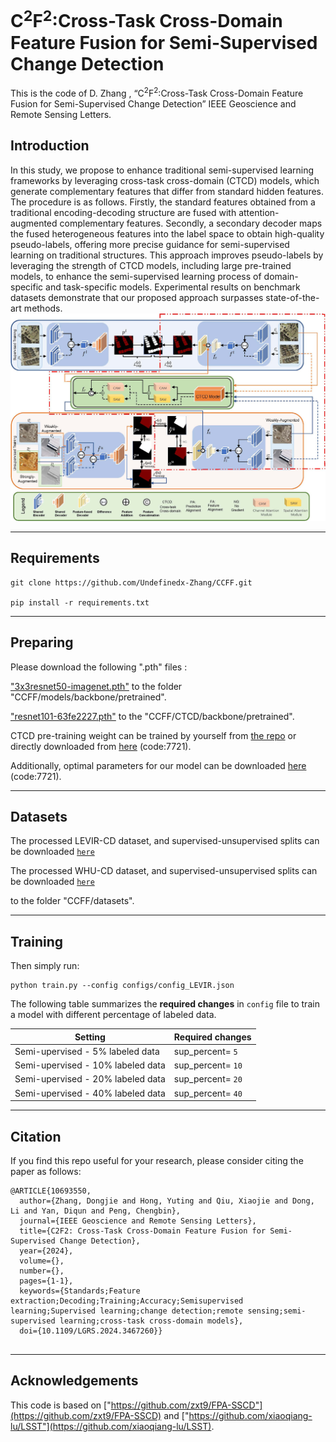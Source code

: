# C<sup>2</sup>F<sup>2</sup>:Cross-Task Cross-Domain Feature Fusion for Semi-Supervised Change Detection

This is the code of D. Zhang , “C<sup>2</sup>F<sup>2</sup>:Cross-Task Cross-Domain Feature Fusion for Semi-Supervised Change Detection” IEEE Geoscience and Remote Sensing Letters.

## Introduction
In this study, we propose to enhance traditional semi-supervised learning frameworks by leveraging cross-task cross-domain (CTCD) models, which generate complementary features that differ from standard hidden features. The procedure is as follows. Firstly, the standard features obtained from a traditional encoding-decoding structure are fused with attention-augmented complementary features. Secondly, a secondary decoder maps the fused heterogeneous features into the label space to obtain high-quality pseudo-labels, offering more precise guidance for semi-supervised learning on traditional structures. This approach improves pseudo-labels by leveraging the strength of CTCD models, including large pre-trained models, to enhance the semi-supervised learning process of domain-specific and task-specific models. Experimental results on benchmark datasets demonstrate that our proposed approach surpasses state-of-the-art methods.
![img](./img/CCFF2.jpg)

---

## Requirements

```
git clone https://github.com/Undefinedx-Zhang/CCFF.git

pip install -r requirements.txt
```

---

## Preparing

Please download the following ".pth" files :

["3x3resnet50-imagenet.pth"](https://github.com/yassouali/CCT/releases/download/v0.1/3x3resnet50-imagenet.pth") to the folder "CCFF/models/backbone/pretrained". 

["resnet101-63fe2227.pth"](https://download.pytorch.org/models/resnet101-63fe2227.pth) to the "CCFF/CTCD/backbone/pretrained". 

CTCD pre-training weight can be trained by yourself from [the repo](https://github.com/xiaoqiang-lu/LSST) or directly downloaded from [here](https://pan.baidu.com/s/15k_c4KtkgSrCAi0U4LsnXA) (code:7721).

Additionally, optimal parameters for our model can be downloaded [here](https://pan.baidu.com/s/15k_c4KtkgSrCAi0U4LsnXA) (code:7721).



---
## Datasets

The processed LEVIR-CD dataset, and supervised-unsupervised splits can be downloaded [`here`](https://www.dropbox.com/s/18fb5jo0npu5evm/LEVIR-CD256.zip?dl=0)

The processed WHU-CD dataset, and supervised-unsupervised splits can be downloaded [`here`](https://www.dropbox.com/s/r76a00jcxp5d3hl/WHU-CD-256.zip?dl=0)

to the folder "CCFF/datasets".

---

## Training 

Then simply run:
```
python train.py --config configs/config_LEVIR.json
```
 
The following table summarizes the **required changes** in ``config`` file to train a model with different percentage of labeled data. 

| Setting | Required changes|
| --- | --- |
| Semi-upervised - 5% labeled data | sup_percent= `5`|
| Semi-upervised - 10% labeled data | sup_percent= `10`|
| Semi-upervised - 20% labeled data | sup_percent= `20`|
| Semi-upervised - 40% labeled data | sup_percent= `40`|

---

## Citation

If you find this repo useful for your research, please consider citing the paper as follows:

```
@ARTICLE{10693550,
  author={Zhang, Dongjie and Hong, Yuting and Qiu, Xiaojie and Dong, Li and Yan, Diqun and Peng, Chengbin},
  journal={IEEE Geoscience and Remote Sensing Letters}, 
  title={C2F2: Cross-Task Cross-Domain Feature Fusion for Semi-Supervised Change Detection}, 
  year={2024},
  volume={},
  number={},
  pages={1-1},
  keywords={Standards;Feature extraction;Decoding;Training;Accuracy;Semisupervised learning;Supervised learning;change detection;remote sensing;semi-supervised learning;cross-task cross-domain models},
  doi={10.1109/LGRS.2024.3467260}}
  
```
---

## Acknowledgements

This code is based on ["https://github.com/zxt9/FPA-SSCD"](https://github.com/zxt9/FPA-SSCD)  and ["https://github.com/xiaoqiang-lu/LSST"](https://github.com/xiaoqiang-lu/LSST).

